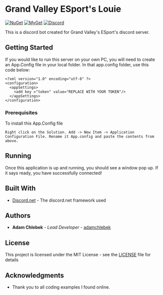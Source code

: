 # Grand Valley ESport's Louie
[![NuGet](https://img.shields.io/nuget/vpre/Discord.Net.svg?maxAge=2592000?style=plastic)](https://www.nuget.org/packages/Discord.Net)
[![MyGet](https://img.shields.io/myget/discord-net/vpre/Discord.Net.svg)](https://www.myget.org/feed/Packages/discord-net) 
[![Discord](https://discordapp.com/api/guilds/335284078796603392/widget.png?style=shield)](https://www.discord.gg/zdmpKuh)

This is a discord bot created for Grand Valley's ESport's discord server.

## Getting Started

If you would like to run this server on your own PC, you will need to create an App.Config file in your local folder. In that app.config folder, use this code below:

```
<?xml version="1.0" encoding="utf-8" ?>
<configuration>
  <appSettings>
    <add key ="token" value="REPLACE WITH YOUR TOKEN"/>
  </appSettings>
</configuration>
```

### Prerequisites

To install this App.Config file

```
Right click on the Solution. Add -> New Item -> Application Configuration File. Rename it App.config and paste the contents from above.
```

## Running

Once this application is up and running, you should see a window pop up. If it says ready, you have successfully connected!

## Built With

* [Discord.net](https://github.com/discord-net/Discord.Net) - The discord.net framework used

## Authors

* **Adam Chlebek** - *Lead Developer* - [adamchlebek](https://github.com/adamchlebek)

## License

This project is licensed under the MIT License - see the [LICENSE](LICENSE) file for details

## Acknowledgments

* Thank you to all coding examples I found online.

